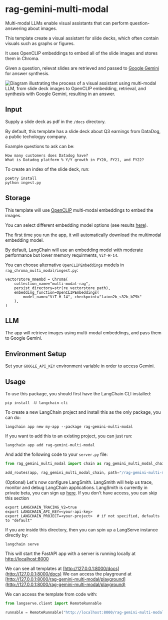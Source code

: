 
# rag-gemini-multi-modal

Multi-modal LLMs enable visual assistants that can perform question-answering about images. 

This template create a visual assistant for slide decks, which often contain visuals such as graphs or figures.

It uses OpenCLIP embeddings to embed all of the slide images and stores them in Chroma.
 
Given a question, relevat slides are retrieved and passed to [Google Gemini](https://deepmind.google/technologies/gemini/#introduction) for answer synthesis.
 
![Diagram illustrating the process of a visual assistant using multi-modal LLM, from slide deck images to OpenCLIP embedding, retrieval, and synthesis with Google Gemini, resulting in an answer.](https://github.com/langchain-ai/langchain/assets/122662504/b9e69bef-d687-4ecf-a599-937e559d5184 "Workflow Diagram for Visual Assistant Using Multi-modal LLM")

## Input

Supply a slide deck as pdf in the `/docs` directory. 

By default, this template has a slide deck about Q3 earnings from DataDog, a public techologyy company.

Example questions to ask can be:
```
How many customers does Datadog have?
What is Datadog platform % Y/Y growth in FY20, FY21, and FY22?
```

To create an index of the slide deck, run:
```
poetry install
python ingest.py
```

## Storage

This template will use [OpenCLIP](https://github.com/mlfoundations/open_clip) multi-modal embeddings to embed the images.

You can select different embedding model options (see results [here](https://github.com/mlfoundations/open_clip/blob/main/docs/openclip_results.csv)).

The first time you run the app, it will automatically download the multimodal embedding model.

By default, LangChain will use an embedding model with moderate performance but lower memory requirments, `ViT-H-14`.

You can choose alternative `OpenCLIPEmbeddings` models in `rag_chroma_multi_modal/ingest.py`:
```
vectorstore_mmembd = Chroma(
    collection_name="multi-modal-rag",
    persist_directory=str(re_vectorstore_path),
    embedding_function=OpenCLIPEmbeddings(
        model_name="ViT-H-14", checkpoint="laion2b_s32b_b79k"
    ),
)
```

## LLM

The app will retrieve images using multi-modal embeddings, and pass them to Google Gemini.

## Environment Setup

Set your `GOOGLE_API_KEY` environment variable in order to access Gemini.

## Usage

To use this package, you should first have the LangChain CLI installed:

```shell
pip install -U langchain-cli
```

To create a new LangChain project and install this as the only package, you can do:

```shell
langchain app new my-app --package rag-gemini-multi-modal
```

If you want to add this to an existing project, you can just run:

```shell
langchain app add rag-gemini-multi-modal
```

And add the following code to your `server.py` file:
```python
from rag_gemini_multi_modal import chain as rag_gemini_multi_modal_chain

add_routes(app, rag_gemini_multi_modal_chain, path="/rag-gemini-multi-modal")
```

(Optional) Let's now configure LangSmith. 
LangSmith will help us trace, monitor and debug LangChain applications. 
LangSmith is currently in private beta, you can sign up [here](https://smith.langchain.com/). 
If you don't have access, you can skip this section

```shell
export LANGCHAIN_TRACING_V2=true
export LANGCHAIN_API_KEY=<your-api-key>
export LANGCHAIN_PROJECT=<your-project>  # if not specified, defaults to "default"
```

If you are inside this directory, then you can spin up a LangServe instance directly by:

```shell
langchain serve
```

This will start the FastAPI app with a server is running locally at 
[http://localhost:8000](http://localhost:8000)

We can see all templates at [http://127.0.0.1:8000/docs](http://127.0.0.1:8000/docs)
We can access the playground at [http://127.0.0.1:8000/rag-gemini-multi-modal/playground](http://127.0.0.1:8000/rag-gemini-multi-modal/playground)  

We can access the template from code with:

```python
from langserve.client import RemoteRunnable

runnable = RemoteRunnable("http://localhost:8000/rag-gemini-multi-modal")
```
